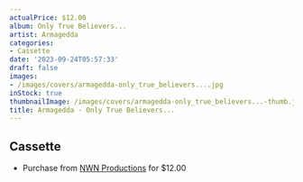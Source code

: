 ```yaml
---
actualPrice: $12.00
album: Only True Believers...
artist: Armagedda
categories:
- Cassette
date: '2023-09-24T05:57:33'
draft: false
images:
- /images/covers/armagedda-only_true_believers....jpg
inStock: true
thumbnailImage: /images/covers/armagedda-only_true_believers...-thumb.jpg
title: Armagedda - Only True Believers...
---
```


## Cassette
* Purchase from [NWN Productions](http://shop.nwnprod.com/index.php?route=product/product&path=73&product_id=11689&sort=pd.name&order=ASC) for $12.00
